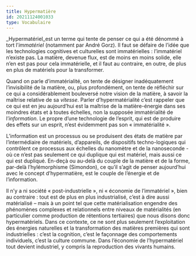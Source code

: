 ```yaml
---
title: Hypermatière
id: 20211124001033
type: Vocabulaire
---
```


_Hypermatériel_est un terme qui tente de penser ce qui a été dénommé à tort l’_immatériel_  (notamment par André Gorz). Il faut se défaire de l’idée que les technologies cognitives et culturelles sont immatérielles : l’immatériel n’existe pas. La matière, devenue flux, est de moins en moins solide, elle n’en est pas pour cela immatérielle, et il faut au contraire, en outre, de plus en plus de matériels pour la transformer.

Quand on parle d’immatérialité, on tente de désigner inadéquatement l’invisibilité de la matière, ou, plus profondément, on tente de réfléchir sur ce qui a considérablement bouleversé notre vision de la matière, à savoir la maîtrise relative de sa  _vitesse_. Parler d’hypermatérialité c’est rappeler que ce qui est en jeu aujourd’hui est la maîtrise de la matière-énergie dans ses moindres états et à toutes échelles, non la supposée immatérialité de l’_information_. Le propre d’une technologie de l’esprit, qui est de produire des effets sur un esprit, n’est évidemment pas son « immatérialité ».

L’information est un processus ou se produisent des états de matière par l’intermédiaire de matériels, d’appareils, de dispositifs techno-logiques qui contrôlent ce processus aux échelles du nanomètre et de la nanoseconde - où ce n’est pas seulement ce qui duplique qui est matériel, mais aussi ce qui est dupliqué. En-deçà ou au-delà du couple de la matière et de la forme, par-delà l’hylémorphisme (Simondon), ce qu’il s’agit de penser aujourd’hui avec le concept d’hypermatière, est le couple de l’énergie et de l’information.

Il n’y a ni société « post-industrielle », ni « économie de l’immatériel », bien au contraire : tout est de plus en plus industrialisé, c’est à dire aussi matérialisé – mais à un point tel que cette matérialisation engendre des phénomènes complexes et relationnels entre niveaux de matérialités (en particulier comme production de rétentions tertiaires) que nous disons donc hypermatériels. Dans ce contexte, ce ne sont plus seulement l’exploitation des énergies naturelles et la transformation des matières premières qui sont industrielles : c’est la cognition, c’est le façonnage des comportements individuels, c’est la culture commune. Dans l’économie de l’hypermatériel tout devient industriel, y compris la reproduction des vivants humains.
